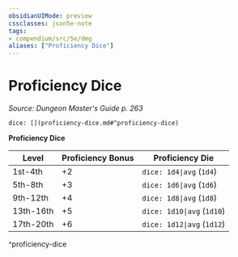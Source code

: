 ```yaml
---
obsidianUIMode: preview
cssclasses: json5e-note
tags:
- compendium/src/5e/dmg
aliases: ["Proficiency Dice"]
---
```

# Proficiency Dice
*Source: Dungeon Master's Guide p. 263* 

`dice: [](proficiency-dice.md#^proficiency-dice)`

**Proficiency Dice**

| Level | Proficiency Bonus | Proficiency Die |
|-------|-------------------|-----------------|
| 1st-4th | +2 | `dice: 1d4\|avg` (`1d4`) |
| 5th-8th | +3 | `dice: 1d6\|avg` (`1d6`) |
| 9th-12th | +4 | `dice: 1d8\|avg` (`1d8`) |
| 13th-16th | +5 | `dice: 1d10\|avg` (`1d10`) |
| 17th-20th | +6 | `dice: 1d12\|avg` (`1d12`) |
^proficiency-dice